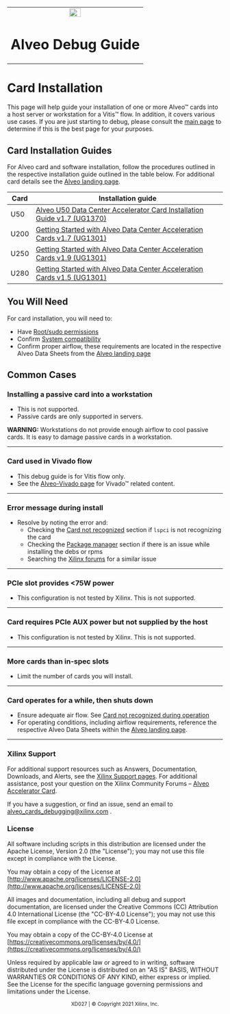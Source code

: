 ﻿<table class="sphinxhide">
 <tr>
   <td align="center"><img src="https://www.xilinx.com/content/dam/xilinx/imgs/press/media-kits/corporate/xilinx-logo.png" width="30%"/><h1>Alveo Debug Guide</h1>
   </td>
 </tr>
</table>

# Card Installation

  This page will help guide your installation of one or more Alveo™ cards into a host server or workstation for a Vitis™ flow.  In addition, it covers various use cases.  If you are just starting to debug, please consult the [main page](../README.md) to determine if this is the best page for your purposes.

## Card Installation Guides

For Alveo card and software installation, follow the procedures outlined in the respective installation guide outlined in the table below.  For additional card details see the [Alveo landing page](https://www.xilinx.com/products/boards-and-kits/alveo.html).

| Card | Installation guide                                                                                                                                                                                                     |
| ---- | ---------------------------------------------------------------------------------------------------------------------------------------------------------------------------------------------------------------------- |
| U50  | [Alveo U50 Data Center Accelerator Card Installation Guide v1.7 (UG1370)]( https://www.xilinx.com/support/documentation/boards_and_kits/accelerator-cards/1_7/ug1370-u50-installation.pdf)                                   |
| U200 | [Getting Started with Alveo Data Center Acceleration Cards v1.7 (UG1301)](https://www.xilinx.com/support/documentation/boards_and_kits/accelerator-cards/1_7/ug1301-getting-started-guide-alveo-accelerator-cards.pdf)                             |
| U250 | [Getting Started with Alveo Data Center Acceleration Cards v1.9 (UG1301)](https://www.xilinx.com/support/documentation/boards_and_kits/accelerator-cards/1_9/ug1301-getting-started-guide-alveo-accelerator-cards.pdf)                             |
| U280 | [Getting Started with Alveo Data Center Acceleration Cards v1.5 (UG1301)](https://www.xilinx.com/support/documentation/boards_and_kits/accelerator-cards/1_5/ug1301-getting-started-guide-alveo-accelerator-cards.pdf) |


## You Will Need

For card installation, you will need to:

- Have [Root/sudo permissions](common-steps.md#root-sudo-access)
- Confirm [System compatibility](check-system-compatibility.md)
- Confirm proper airflow, these requirements are located in the respective Alveo Data Sheets from the [Alveo landing page](https://www.xilinx.com/products/boards-and-kits/alveo.html)

## Common Cases

### Installing a passive card into a workstation

- This is not supported.
- Passive cards are only supported in servers.

**WARNING:** Workstations do not provide enough airflow to cool passive cards. It is easy to damage passive cards in a workstation.

---

### Card used in Vivado flow

- This debug guide is for Vitis flow only.
- See the [Alveo-Vivado page](https://www.xilinx.com/member/alveo-vivado.html) for Vivado™ related content.

---

### Error message during install

- Resolve by noting the error and:
  - Checking the [Card not recognized](card-not-recognized.md) section if `lspci` is not recognizing the card
  - Checking the [Package manager](package-manager.md) section if there is an issue while installing the debs or rpms
  - Searching the [Xilinx forums](https://forums.xilinx.com/t5/Alveo-Accelerator-Cards/bd-p/alveo) for a similar issue

---

### PCIe slot provides <75W power

- This configuration is not tested by Xilinx. This is not supported.

---

### Card requires PCIe AUX power but not supplied by the host

- This configuration is not tested by Xilinx. This is not supported.

---

### More cards than in-spec slots

- Limit the number of cards you will install.

---

### Card operates for a while, then shuts down

- Ensure adequate air flow.  See [Card not recognized during operation](card-not-recognized.md#card-not-recognized-during-operation)
- For operating conditions, including airflow requirements, reference the respective Alveo Data Sheets within the [Alveo landing page](https://www.xilinx.com/products/boards-and-kits/alveo.html).

---

### Xilinx Support

For additional support resources such as Answers, Documentation, Downloads, and Alerts, see the [Xilinx Support pages](http://www.xilinx.com/support). For additional assistance, post your question on the Xilinx Community Forums – [Alveo Accelerator Card](https://forums.xilinx.com/t5/Alveo-Accelerator-Cards/bd-p/alveo).

If you have a suggestion, or find an issue, send an email to alveo_cards_debugging@xilinx.com .

### License

All software including scripts in this distribution are licensed under the Apache License, Version 2.0 (the "License"); you may not use this file except in compliance with the License.

You may obtain a copy of the License at
[http://www.apache.org/licenses/LICENSE-2.0](http://www.apache.org/licenses/LICENSE-2.0)

All images and documentation, including all debug and support documentation, are licensed under the Creative Commons (CC) Attribution 4.0 International License (the "CC-BY-4.0 License"); you may not use this file except in compliance with the CC-BY-4.0 License.

You may obtain a copy of the CC-BY-4.0 License at
[https://creativecommons.org/licenses/by/4.0/](https://creativecommons.org/licenses/by/4.0/)


Unless required by applicable law or agreed to in writing, software distributed under the License is distributed on an "AS IS" BASIS, WITHOUT WARRANTIES OR CONDITIONS OF ANY KIND, either express or implied. See the License for the specific language governing permissions and limitations under the License.

<p align="center"><sup>XD027 | &copy; Copyright 2021 Xilinx, Inc.</sup></p>
